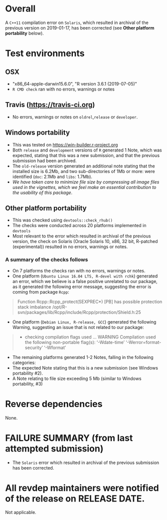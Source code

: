 # Overall #
A `C++11` compilation error on `Solaris`, which resulted in archival of the previous version on 2019-01-17,
has been corrected (see __Other platform portability__ below).

# Test environments #
## OSX ##
* "x86_64-apple-darwin15.6.0", "R version 3.6.1 (2019-07-05)" 
* `R CMD check` ran with no errors, warnings or notes
## Travis (https://travis-ci.org) ##
* No errors, warnings or notes on `oldrel`,`release` or `developer`. 
## Windows portability ##
* This was tested on https://win-builder.r-project.org 
* Both `release` and `development` versions of `R` generated 1 Note, which was expected, stating that this was a new submission, and that the previous submission had been archived. 
* The `old-release` version generated an additional note stating that the installed size is 6.2Mb, and two sub-directories of 1Mb or more: were identified (`doc`: 2.1Mb and `libs`: 1.7Mb). 
* _We have taken care to minimize file size by compressing all image files used in the vignettes, which we feel make an essential contribution to the usability of this package_.   
## Other platform portability ##
* This was checked using `devtools::check_rhub()`
* The checks were conducted across 20 platforms implemented in `devtools`
* Most relevant to the error which resulted in archival of the previous version, the check on Solaris (Oracle Solaris 10, x86, 32 bit, R-patched (experimental)) resulted in no errors, warnings or notes.
### A summary of the checks follows ###
* On 7 platforms the checks ran with no errors, warnings or notes.
* One platform (`Ubuntu Linux 16.04 LTS, R-devel with rchk`) generated an error, which we believe is a false positive unrelated to our package, as it generated the following error message, suggesting the error is coming from package `Rcpp`: 
> Function Rcpp::Rcpp_protect(SEXPREC*)
> [PB] has possible protection stack imbalance /opt/R-svn/packages/lib/Rcpp/include/Rcpp/protection/Shield.h:25
* One platform (`Debian Linux, R-release, GCC`) generated the following Warning, suggesting an issue that is not related to our package:
> * checking compilation flags used ... WARNING
> Compilation used the following non-portable flag(s):
> ‘-Wdate-time’ ‘-Werror=format-security’ ‘-Wformat’
* The remaining platforms generated 1-2 Notes, falling in the following categories:
* The expected Note stating that this is a new submission (see Windows portability #2).
* A Note relating to file size exceeding 5 Mb (similar to Windows portability, #3)

# Reverse dependencies #
None.

# FAILURE SUMMARY (from last attempted submission) #
* The `Solaris` error which resulted in archival of the previous submission has been corrected.

# All revdep maintainers were notified of the release on RELEASE DATE. #
Not applicable.
